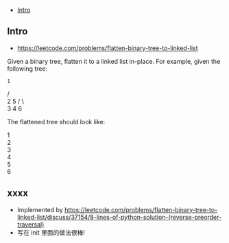 - [Intro](#intro)

## Intro

- https://leetcode.com/problems/flatten-binary-tree-to-linked-list

Given a binary tree, flatten it to a linked list in-place.
For example, given the following tree:

    1
   / \
  2   5
 / \   \
3   4   6

The flattened tree should look like:

1
 \
  2
   \
    3
     \
      4
       \
        5
         \
          6






## xxxx

- Implemented by https://leetcode.com/problems/flatten-binary-tree-to-linked-list/discuss/37154/8-lines-of-python-solution-(reverse-preorder-traversal)
- 写在 init 里面的做法很棒!




















